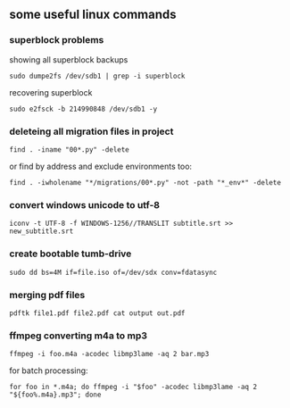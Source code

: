 ## some useful linux commands
### superblock problems
showing all superblock backups
```
sudo dumpe2fs /dev/sdb1 | grep -i superblock
```
recovering superblock
```
sudo e2fsck -b 214990848 /dev/sdb1 -y
```
### deleteing all migration files in project
```
find . -iname "00*.py" -delete
```
or find by address and exclude environments too:
```
find . -iwholename "*/migrations/00*.py" -not -path "*_env*" -delete
```
### convert windows unicode to utf-8
```
iconv -t UTF-8 -f WINDOWS-1256//TRANSLIT subtitle.srt >> new_subtitle.srt
```
### create bootable tumb-drive
```
sudo dd bs=4M if=file.iso of=/dev/sdx conv=fdatasync
```
### merging pdf files
```
pdftk file1.pdf file2.pdf cat output out.pdf
```
### ffmpeg converting m4a to mp3
```
ffmpeg -i foo.m4a -acodec libmp3lame -aq 2 bar.mp3
```
for batch processing:
```
for foo in *.m4a; do ffmpeg -i "$foo" -acodec libmp3lame -aq 2 "${foo%.m4a}.mp3"; done
```
